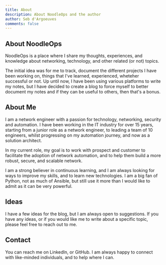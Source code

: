 ```yaml
---
title: About
description: About NoodleOps and the author
author: Seb d'Argoeuves
comments: false
---
```


## About NoodleOps

NoodleOps is a place where I share my thoughts, experiences, and knowledge about networking, technology, and other related (or not) topics.

The initial idea was for me to track, document the different projects I have been working on, things that I've learned, experienced, wheteher successful or not. Up until now, I have been using various platforms to write my notes, but I have decided to create a blog to force myself to better document my notes and if they can be useful to others, then that's a bonus.

## About Me

I am a network engineer with a passion for technology, networking, security and automation. I have been working in the IT industry for over 15 years, starting from a junior role as a network engineer, to leading a team of 10 engineers, whilst progressing on my automation journey, and now as a solution architect.

In my current role, my goal is to work with prospect and customer to facilitate the adoption of network automation, and to help them build a more robust, secure, and scalable network.

I am a strong believer in continuous learning, and I am always looking for ways to improve my skills, and to learn new technologies. I am a big fan of Python, not as much of Ansible, but still use it more than I would like to admit as it can be very powerful.

## Ideas

I have a few ideas for the blog, but I am always open to suggestions. If you have any ideas, or if you would like me to write about a specific topic, please feel free to reach out to me.

## Contact

You can reach me on LinkedIn, or GitHub. I am always happy to connect with like-minded individuals, and to help where I can.
